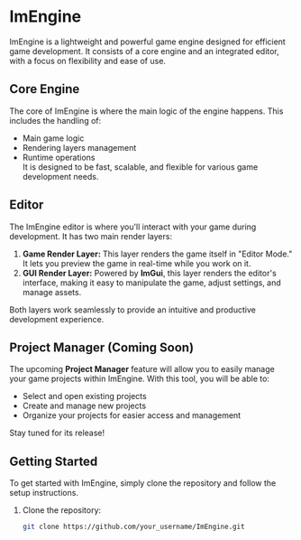 # ImEngine


ImEngine is a lightweight and powerful game engine designed for efficient game development. It consists of a core engine and an integrated editor, with a focus on flexibility and ease of use.  

## Core Engine

The core of ImEngine is where the main logic of the engine happens. This includes the handling of:

- Main game logic
- Rendering layers management
- Runtime operations  
It is designed to be fast, scalable, and flexible for various game development needs.

## Editor

The ImEngine editor is where you'll interact with your game during development. It has two main render layers:

1. **Game Render Layer:** This layer renders the game itself in "Editor Mode." It lets you preview the game in real-time while you work on it.
2. **GUI Render Layer:** Powered by **ImGui**, this layer renders the editor's interface, making it easy to manipulate the game, adjust settings, and manage assets.

Both layers work seamlessly to provide an intuitive and productive development experience.

## Project Manager (Coming Soon)

The upcoming **Project Manager** feature will allow you to easily manage your game projects within ImEngine. With this tool, you will be able to:

- Select and open existing projects
- Create and manage new projects
- Organize your projects for easier access and management

Stay tuned for its release!

## Getting Started

To get started with ImEngine, simply clone the repository and follow the setup instructions.

1. Clone the repository:
   ```bash
   git clone https://github.com/your_username/ImEngine.git
